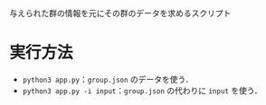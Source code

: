 与えられた群の情報を元にその群のデータを求めるスクリプト

# 実行方法
- `python3 app.py`：`group.json` のデータを使う．
- `python3 app.py -i input`：`group.json` の代わりに `input` を使う．
